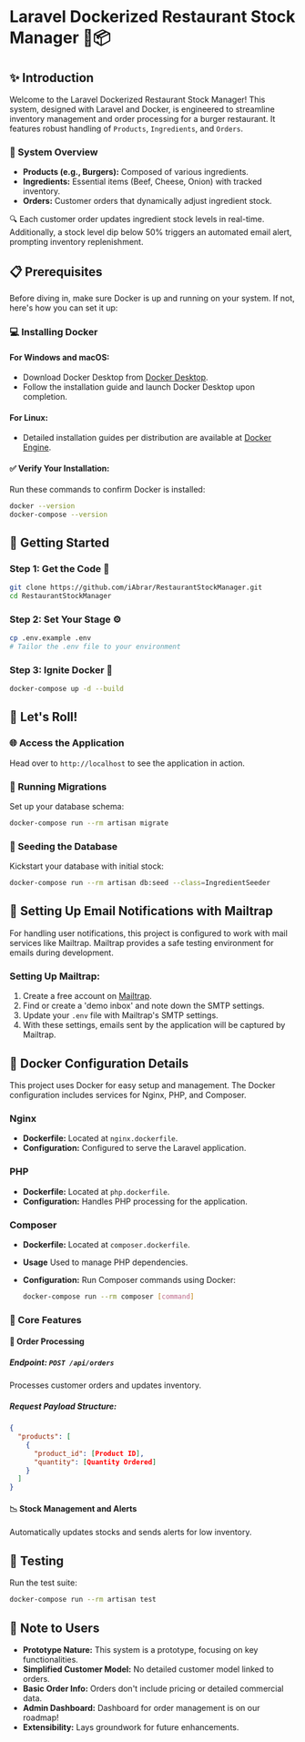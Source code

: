 
# Laravel Dockerized Restaurant Stock Manager 🍔📦

## ✨ Introduction
Welcome to the Laravel Dockerized Restaurant Stock Manager! This system, designed with Laravel and Docker, is engineered to streamline inventory management and order processing for a burger restaurant. It features robust handling of `Products`, `Ingredients`, and `Orders`.

### 🌟 System Overview
- **Products (e.g., Burgers):** Composed of various ingredients.
- **Ingredients:** Essential items (Beef, Cheese, Onion) with tracked inventory.
- **Orders:** Customer orders that dynamically adjust ingredient stock.

🔍 Each customer order updates ingredient stock levels in real-time. Additionally, a stock level dip below 50% triggers an automated email alert, prompting inventory replenishment.

## 📋 Prerequisites

Before diving in, make sure Docker is up and running on your system. If not, here's how you can set it up:

### 💻 Installing Docker

#### For Windows and macOS:

- Download Docker Desktop from [Docker Desktop](https://www.docker.com/products/docker-desktop).
- Follow the installation guide and launch Docker Desktop upon completion.

#### For Linux:

- Detailed installation guides per distribution are available at [Docker Engine](https://docs.docker.com/engine/install/).

#### ✅ Verify Your Installation:

Run these commands to confirm Docker is installed:

```bash
docker --version
docker-compose --version
```

## 🔧 Getting Started

### Step 1: Get the Code 🐙

```bash
git clone https://github.com/iAbrar/RestaurantStockManager.git
cd RestaurantStockManager
```

### Step 2: Set Your Stage ⚙️

```bash
cp .env.example .env
# Tailor the .env file to your environment
```

### Step 3: Ignite Docker 🐳

```bash
docker-compose up -d --build
```

## 🚀 Let's Roll!

### 🌐 Access the Application
Head over to `http://localhost` to see the application in action.

### 🚧 Running Migrations
Set up your database schema:

```bash
docker-compose run --rm artisan migrate
```

### 🌱 Seeding the Database
Kickstart your database with initial stock:

```bash
docker-compose run --rm artisan db:seed --class=IngredientSeeder
```

## 📧 Setting Up Email Notifications with Mailtrap

For handling user notifications, this project is configured to work with mail services like Mailtrap. Mailtrap provides a safe testing environment for emails during development.

### Setting Up Mailtrap:

1. Create a free account on [Mailtrap](https://mailtrap.io/).
2. Find or create a 'demo inbox' and note down the SMTP settings.
3. Update your `.env` file with Mailtrap's SMTP settings.
4. With these settings, emails sent by the application will be captured by Mailtrap.

## 🐳 Docker Configuration Details

This project uses Docker for easy setup and management. The Docker configuration includes services for Nginx, PHP, and Composer.

### Nginx
- **Dockerfile:** Located at `nginx.dockerfile`.
- **Configuration:** Configured to serve the Laravel application.

### PHP
- **Dockerfile:** Located at `php.dockerfile`.
- **Configuration:** Handles PHP processing for the application.

### Composer
- **Dockerfile:** Located at `composer.dockerfile`.

- **Usage** Used to manage PHP dependencies.
- **Configuration:** Run Composer commands using Docker:
  ```bash
  docker-compose run --rm composer [command]
  ```

### 🎯 Core Features

#### 🛒 Order Processing

##### Endpoint: `POST /api/orders`
Processes customer orders and updates inventory.

##### Request Payload Structure:
```json
{
  "products": [
    {
      "product_id": [Product ID],
      "quantity": [Quantity Ordered]
    }
  ]
}
```

#### 📉 Stock Management and Alerts
Automatically updates stocks and sends alerts for low inventory.

## 🧪 Testing

Run the test suite:
```bash
docker-compose run --rm artisan test
```

## 📝 Note to Users

- **Prototype Nature:** This system is a prototype, focusing on key functionalities.
- **Simplified Customer Model:** No detailed customer model linked to orders.
- **Basic Order Info:** Orders don't include pricing or detailed commercial data.
- **Admin Dashboard:** Dashboard for order management is on our roadmap!
- **Extensibility:** Lays groundwork for future enhancements.

